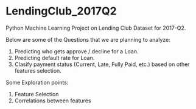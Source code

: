 # LendingClub_2017Q2
Python Machine Learning Project on Lending Club Dataset for 2017-Q2. 

Below are some of the Questions that we are planning to analyze:

1) Predicting who gets approve / decline for a Loan.
2) Predicting default rate for Loan.
3) Clasify payment status (Current, Late, Fully Paid, etc.) based on other features selection.

Some Exploration points:
1) Feature Selection
2) Correlations between features
